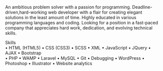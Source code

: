 An ambitious problem solver with a passion for programming. Deadline-driven,hard-working web developer with a flair for creating elegant solutions in the least amount of time. Highly educated in various programming languages and coding. Looking for a position in a fast-paced company that appreciates hard work, dedication, and evolving technical skills.

Skills	
•	HTML (HTML5)
•	CSS (CSS3)
•	SCSS
•	XML
•	JavaScript
•	JQuery
•	AJAX
•	Bootstrap  
•	PHP	•	WAMP
•	Laravel
•	MySQL
•	Git
•	Debugging
•	WordPress
•	Photoshop
•	Illustrator
•	Website analytics
